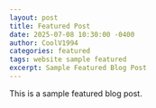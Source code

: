 ```yaml
---
layout: post
title: Featured Post
date: 2025-07-08 10:30:00 -0400
author: CoolV1994
categories: featured
tags: website sample featured
excerpt: Sample Featured Blog Post
---
```


This is a sample featured blog post.
